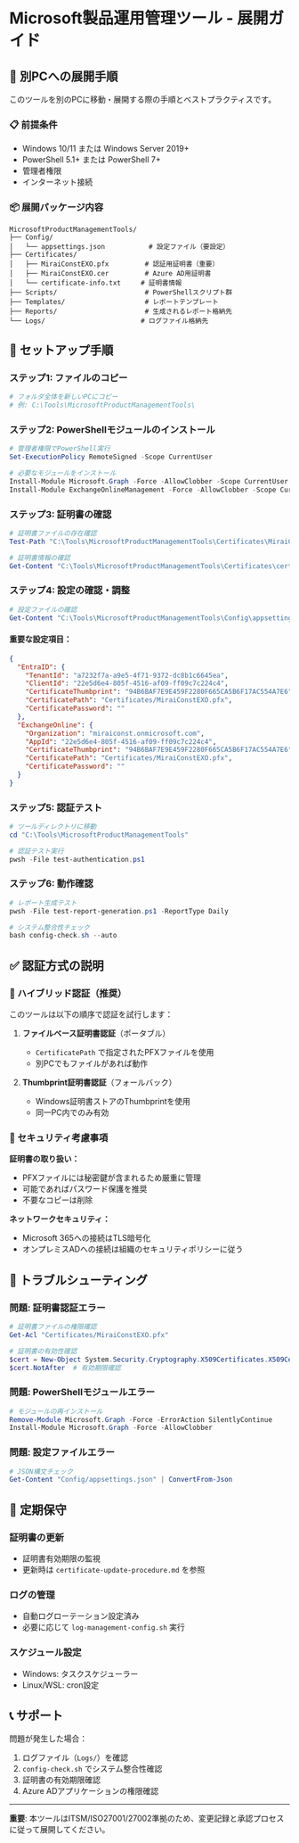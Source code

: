 # Microsoft製品運用管理ツール - 展開ガイド

## 🚀 別PCへの展開手順

このツールを別のPCに移動・展開する際の手順とベストプラクティスです。

### 📋 前提条件

- Windows 10/11 または Windows Server 2019+
- PowerShell 5.1+ または PowerShell 7+
- 管理者権限
- インターネット接続

### 📦 展開パッケージ内容

```
MicrosoftProductManagementTools/
├── Config/
│   └── appsettings.json           # 設定ファイル（要設定）
├── Certificates/
│   ├── MiraiConstEXO.pfx         # 認証用証明書（重要）
│   ├── MiraiConstEXO.cer         # Azure AD用証明書
│   └── certificate-info.txt     # 証明書情報
├── Scripts/                      # PowerShellスクリプト群
├── Templates/                    # レポートテンプレート
├── Reports/                      # 生成されるレポート格納先
└── Logs/                        # ログファイル格納先
```

## 🔧 セットアップ手順

### ステップ1: ファイルのコピー

```powershell
# フォルダ全体を新しいPCにコピー
# 例: C:\Tools\MicrosoftProductManagementTools\
```

### ステップ2: PowerShellモジュールのインストール

```powershell
# 管理者権限でPowerShell実行
Set-ExecutionPolicy RemoteSigned -Scope CurrentUser

# 必要なモジュールをインストール
Install-Module Microsoft.Graph -Force -AllowClobber -Scope CurrentUser
Install-Module ExchangeOnlineManagement -Force -AllowClobber -Scope CurrentUser
```

### ステップ3: 証明書の確認

```powershell
# 証明書ファイルの存在確認
Test-Path "C:\Tools\MicrosoftProductManagementTools\Certificates\MiraiConstEXO.pfx"

# 証明書情報の確認
Get-Content "C:\Tools\MicrosoftProductManagementTools\Certificates\certificate-info.txt"
```

### ステップ4: 設定の確認・調整

```powershell
# 設定ファイルの確認
Get-Content "C:\Tools\MicrosoftProductManagementTools\Config\appsettings.json" | ConvertFrom-Json
```

#### 重要な設定項目：

```json
{
  "EntraID": {
    "TenantId": "a7232f7a-a9e5-4f71-9372-dc8b1c6645ea",
    "ClientId": "22e5d6e4-805f-4516-af09-ff09c7c224c4",
    "CertificateThumbprint": "94B6BAF7E9E459F2280F665CA5B6F17AC554A7E6",
    "CertificatePath": "Certificates/MiraiConstEXO.pfx",
    "CertificatePassword": ""
  },
  "ExchangeOnline": {
    "Organization": "miraiconst.onmicrosoft.com",
    "AppId": "22e5d6e4-805f-4516-af09-ff09c7c224c4",
    "CertificateThumbprint": "94B6BAF7E9E459F2280F665CA5B6F17AC554A7E6",
    "CertificatePath": "Certificates/MiraiConstEXO.pfx",
    "CertificatePassword": ""
  }
}
```

### ステップ5: 認証テスト

```powershell
# ツールディレクトリに移動
cd "C:\Tools\MicrosoftProductManagementTools"

# 認証テスト実行
pwsh -File test-authentication.ps1
```

### ステップ6: 動作確認

```powershell
# レポート生成テスト
pwsh -File test-report-generation.ps1 -ReportType Daily

# システム整合性チェック
bash config-check.sh --auto
```

## ✅ 認証方式の説明

### 🔄 ハイブリッド認証（推奨）

このツールは以下の順序で認証を試行します：

1. **ファイルベース証明書認証**（ポータブル）
   - `CertificatePath` で指定されたPFXファイルを使用
   - 別PCでもファイルがあれば動作

2. **Thumbprint証明書認証**（フォールバック）
   - Windows証明書ストアのThumbprintを使用
   - 同一PC内でのみ有効

### 🔐 セキュリティ考慮事項

**証明書の取り扱い：**
- PFXファイルには秘密鍵が含まれるため厳重に管理
- 可能であればパスワード保護を推奨
- 不要なコピーは削除

**ネットワークセキュリティ：**
- Microsoft 365への接続はTLS暗号化
- オンプレミスADへの接続は組織のセキュリティポリシーに従う

## 🚨 トラブルシューティング

### 問題: 証明書認証エラー

```powershell
# 証明書ファイルの権限確認
Get-Acl "Certificates/MiraiConstEXO.pfx"

# 証明書の有効性確認
$cert = New-Object System.Security.Cryptography.X509Certificates.X509Certificate2("Certificates/MiraiConstEXO.pfx")
$cert.NotAfter  # 有効期限確認
```

### 問題: PowerShellモジュールエラー

```powershell
# モジュールの再インストール
Remove-Module Microsoft.Graph -Force -ErrorAction SilentlyContinue
Install-Module Microsoft.Graph -Force -AllowClobber
```

### 問題: 設定ファイルエラー

```powershell
# JSON構文チェック
Get-Content "Config/appsettings.json" | ConvertFrom-Json
```

## 📅 定期保守

### 証明書の更新
- 証明書有効期限の監視
- 更新時は `certificate-update-procedure.md` を参照

### ログの管理
- 自動ログローテーション設定済み
- 必要に応じて `log-management-config.sh` 実行

### スケジュール設定
- Windows: タスクスケジューラー
- Linux/WSL: cron設定

## 📞 サポート

問題が発生した場合：
1. ログファイル（`Logs/`）を確認
2. `config-check.sh` でシステム整合性確認
3. 証明書の有効期限確認
4. Azure ADアプリケーションの権限確認

---

**重要**: 本ツールはITSM/ISO27001/27002準拠のため、変更記録と承認プロセスに従って展開してください。